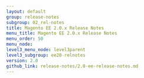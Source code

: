 ```yaml
---
layout: default
group: release-notes
subgroup: 02_rel-notes
title: Magento EE 2.0.x Release Notes
menu_title: Magento EE 2.0.x Release Notes
menu_order: 50
menu_node: 
level3_menu_node: level3parent
level3_subgroup: ee20-relnotes
version: 2.0
github_link: release-notes/2.0-ee-release-notes.md
---
```


